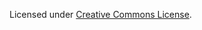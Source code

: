 Licensed under [Creative Commons License](https://creativecommons.org/licenses/by-nc-sa/4.0/legalcode).
